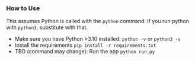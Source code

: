 ### How to Use

This assumes Python is called with the `python` command. If you run python with `python3`, substitute with that.
- Make sure you have Python >3.10 installed: `python -v` or `python3 -v`
- Install the requirements `pip install -r requirements.txt`
- TBD (command may change): Run the app `python run.py`